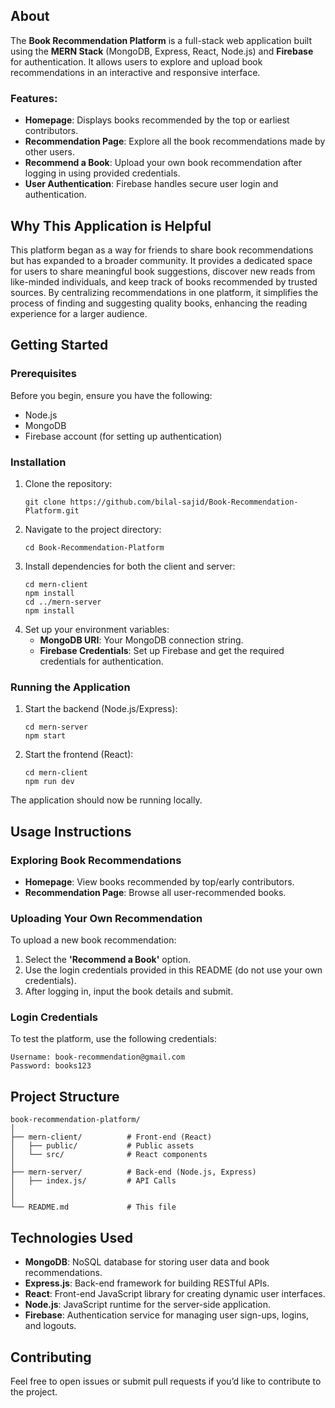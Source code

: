 <h2>About</h2>
<p>
    The <strong>Book Recommendation Platform</strong> is a full-stack web application built using the <strong>MERN Stack</strong> (MongoDB, Express, React, Node.js) and <strong>Firebase</strong> for authentication. It allows users to explore and upload book recommendations in an interactive and responsive interface.
</p>

<h3>Features:</h3>
<ul>
    <li><strong>Homepage</strong>: Displays books recommended by the top or earliest contributors.</li>
    <li><strong>Recommendation Page</strong>: Explore all the book recommendations made by other users.</li>
    <li><strong>Recommend a Book</strong>: Upload your own book recommendation after logging in using provided credentials.</li>
    <li><strong>User Authentication</strong>: Firebase handles secure user login and authentication.</li>
</ul>


<h2>Why This Application is Helpful</h2>
<p>
    This platform began as a way for friends to share book recommendations but has expanded to a broader community. It provides a dedicated space for users to share meaningful book suggestions, discover new reads from like-minded individuals, and keep track of books recommended by trusted sources. By centralizing recommendations in one platform, it simplifies the process of finding and suggesting quality books, enhancing the reading experience for a larger audience.
</p>


<h2>Getting Started</h2>

<h3>Prerequisites</h3>
<p>Before you begin, ensure you have the following:</p>
<ul>
    <li>Node.js</li>
    <li>MongoDB</li>
    <li>Firebase account (for setting up authentication)</li>
</ul>

<h3>Installation</h3>
<ol>
    <li>Clone the repository:
        <pre><code>git clone https://github.com/bilal-sajid/Book-Recommendation-Platform.git</code></pre>
    </li>
    <li>Navigate to the project directory:
        <pre><code>cd Book-Recommendation-Platform</code></pre>
    </li>
    <li>Install dependencies for both the client and server:
        <pre><code>cd mern-client
npm install
cd ../mern-server
npm install</code></pre>
    </li>
    <li>Set up your environment variables:
        <ul>
            <li><strong>MongoDB URI</strong>: Your MongoDB connection string.</li>
            <li><strong>Firebase Credentials</strong>: Set up Firebase and get the required credentials for authentication.</li>
        </ul>
    </li>
</ol>

<h3>Running the Application</h3>
<ol>
    <li>Start the backend (Node.js/Express):
        <pre><code>cd mern-server
npm start</code></pre>
    </li>
    <li>Start the frontend (React):
        <pre><code>cd mern-client
npm run dev</code></pre>
    </li>
</ol>
<p>The application should now be running locally.

<h2>Usage Instructions</h2>

<h3>Exploring Book Recommendations</h3>
<ul>
    <li><strong>Homepage</strong>: View books recommended by top/early contributors.</li>
    <li><strong>Recommendation Page</strong>: Browse all user-recommended books.</li>
</ul>

<h3>Uploading Your Own Recommendation</h3>
<p>To upload a new book recommendation:</p>
<ol>
    <li>Select the <strong>'Recommend a Book'</strong> option.</li>
    <li>Use the login credentials provided in this README (do not use your own credentials).</li>
    <li>After logging in, input the book details and submit.</li>
</ol>

<h3>Login Credentials</h3>
<p>To test the platform, use the following credentials:</p>
<pre><code>Username: book-recommendation@gmail.com
Password: books123</code></pre>

<h2>Project Structure</h2>
<pre><code>book-recommendation-platform/
│
├── mern-client/          # Front-end (React)
│   ├── public/           # Public assets
│   └── src/              # React components
│
├── mern-server/          # Back-end (Node.js, Express)
│   ├── index.js/         # API Calls
│   
│   
└── README.md             # This file</code></pre>

<h2>Technologies Used</h2>
<ul>
    <li><strong>MongoDB</strong>: NoSQL database for storing user data and book recommendations.</li>
    <li><strong>Express.js</strong>: Back-end framework for building RESTful APIs.</li>
    <li><strong>React</strong>: Front-end JavaScript library for creating dynamic user interfaces.</li>
    <li><strong>Node.js</strong>: JavaScript runtime for the server-side application.</li>
    <li><strong>Firebase</strong>: Authentication service for managing user sign-ups, logins, and logouts.</li>
</ul>

<h2>Contributing</h2>
<p>Feel free to open issues or submit pull requests if you’d like to contribute to the project.</p>
